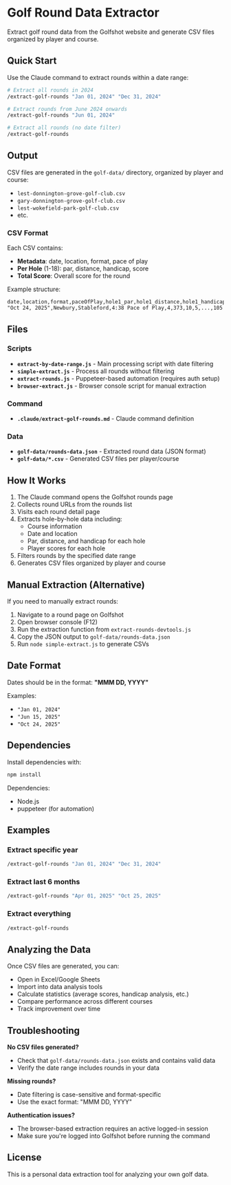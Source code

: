 # Golf Round Data Extractor

Extract golf round data from the Golfshot website and generate CSV files organized by player and course.

## Quick Start

Use the Claude command to extract rounds within a date range:

```bash
# Extract all rounds in 2024
/extract-golf-rounds "Jan 01, 2024" "Dec 31, 2024"

# Extract rounds from June 2024 onwards
/extract-golf-rounds "Jun 01, 2024"

# Extract all rounds (no date filter)
/extract-golf-rounds
```

## Output

CSV files are generated in the `golf-data/` directory, organized by player and course:

- `lest-donnington-grove-golf-club.csv`
- `gary-donnington-grove-golf-club.csv`
- `lest-wokefield-park-golf-club.csv`
- etc.

### CSV Format

Each CSV contains:
- **Metadata**: date, location, format, pace of play
- **Per Hole** (1-18): par, distance, handicap, score
- **Total Score**: Overall score for the round

Example structure:
```csv
date,location,format,paceOfPlay,hole1_par,hole1_distance,hole1_handicap,hole1_score,...,total_score
"Oct 24, 2025",Newbury,Stableford,4:38 Pace of Play,4,373,10,5,...,105
```

## Files

### Scripts

- **`extract-by-date-range.js`** - Main processing script with date filtering
- **`simple-extract.js`** - Process all rounds without filtering
- **`extract-rounds.js`** - Puppeteer-based automation (requires auth setup)
- **`browser-extract.js`** - Browser console script for manual extraction

### Command

- **`.claude/extract-golf-rounds.md`** - Claude command definition

### Data

- **`golf-data/rounds-data.json`** - Extracted round data (JSON format)
- **`golf-data/*.csv`** - Generated CSV files per player/course

## How It Works

1. The Claude command opens the Golfshot rounds page
2. Collects round URLs from the rounds list
3. Visits each round detail page
4. Extracts hole-by-hole data including:
   - Course information
   - Date and location
   - Par, distance, and handicap for each hole
   - Player scores for each hole
5. Filters rounds by the specified date range
6. Generates CSV files organized by player and course

## Manual Extraction (Alternative)

If you need to manually extract rounds:

1. Navigate to a round page on Golfshot
2. Open browser console (F12)
3. Run the extraction function from `extract-rounds-devtools.js`
4. Copy the JSON output to `golf-data/rounds-data.json`
5. Run `node simple-extract.js` to generate CSVs

## Date Format

Dates should be in the format: **"MMM DD, YYYY"**

Examples:
- `"Jan 01, 2024"`
- `"Jun 15, 2025"`
- `"Oct 24, 2025"`

## Dependencies

Install dependencies with:
```bash
npm install
```

Dependencies:
- Node.js
- puppeteer (for automation)

## Examples

### Extract specific year
```bash
/extract-golf-rounds "Jan 01, 2024" "Dec 31, 2024"
```

### Extract last 6 months
```bash
/extract-golf-rounds "Apr 01, 2025" "Oct 25, 2025"
```

### Extract everything
```bash
/extract-golf-rounds
```

## Analyzing the Data

Once CSV files are generated, you can:
- Open in Excel/Google Sheets
- Import into data analysis tools
- Calculate statistics (average scores, handicap analysis, etc.)
- Compare performance across different courses
- Track improvement over time

## Troubleshooting

**No CSV files generated?**
- Check that `golf-data/rounds-data.json` exists and contains valid data
- Verify the date range includes rounds in your data

**Missing rounds?**
- Date filtering is case-sensitive and format-specific
- Use the exact format: "MMM DD, YYYY"

**Authentication issues?**
- The browser-based extraction requires an active logged-in session
- Make sure you're logged into Golfshot before running the command

## License

This is a personal data extraction tool for analyzing your own golf data.
